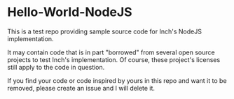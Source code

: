# Hello-World-NodeJS

This is a test repo providing sample source code for Inch's NodeJS implementation.

It may contain code that is in part "borrowed" from several open source projects to test Inch's implementation. Of course, these project's licenses still apply to the code in question.

If you find your code or code inspired by yours in this repo and want it to be removed, please create an issue and I will delete it.
